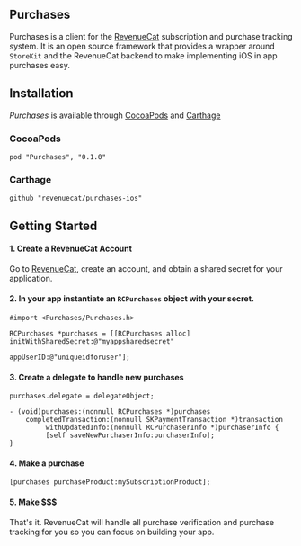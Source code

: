 ## Purchases

Purchases is a client for the [RevenueCat](https://www.revenuecat.com/) subscription and purchase tracking system. It is an open source framework that provides a wrapper around `StoreKit` and the RevenueCat backend to make implementing iOS in app purchases easy.


## Installation

*Purchases* is available through [CocoaPods](https://cocoapods.org/) and [Carthage](https://github.com/Carthage/Carthage)

### CocoaPods
```
pod "Purchases", "0.1.0"
```

### Carthage
```
github "revenuecat/purchases-ios"
```

## Getting Started

#### 1. Create a RevenueCat Account

Go to [RevenueCat](http://www.revenuecat.com), create an account, and obtain a shared secret for your application.

#### 2. In your app instantiate an `RCPurchases` object with your secret.

```obj-c
#import <Purchases/Purchases.h>

RCPurchases *purchases = [[RCPurchases alloc] initWithSharedSecret:@"myappsharedsecret"
                                                         appUserID:@"uniqueidforuser"];
```

#### 3. Create a delegate to handle new purchases

```obj-c
purchases.delegate = delegateObject;

- (void)purchases:(nonnull RCPurchases *)purchases
    completedTransaction:(nonnull SKPaymentTransaction *)transaction
         withUpdatedInfo:(nonnull RCPurchaserInfo *)purchaserInfo {
         [self saveNewPurchaserInfo:purchaserInfo];
}
```

#### 4. Make a purchase
```obj-c
[purchases purchaseProduct:mySubscriptionProduct];
```

#### 5. Make $$$

That's it. RevenueCat will handle all purchase verification and purchase tracking for you so you can focus on building your app.
